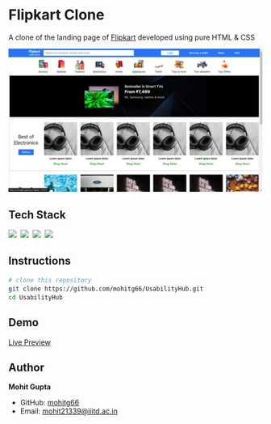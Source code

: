 # Flipkart Clone
A clone of the landing page of [Flipkart](https://flipkart.com) developed using pure HTML &amp; CSS

<img src="homepage.png">


## Tech Stack

<img height="60px" src="https://cdn.svgporn.com/logos/html-5.svg">&nbsp; <img height="60px" src="https://cdn.svgporn.com/logos/css-3.svg">&nbsp; <img height="50px" src="https://cdn.svgporn.com/logos/git-icon.svg">&nbsp; <img height="50px" src="https://github.githubassets.com/images/modules/logos_page/GitHub-Mark.png">


## Instructions

```bash
# clone this repository
git clone https://github.com/mohitg66/UsabilityHub.git
cd UsabilityHub
```


## Demo
[Live Preview](https://mohitg66.github.io/Flipkart-Clone/)


## Author

**Mohit Gupta**

- GitHub: [mohitg66](https://github.com/mohitg66/)
- Email: [mohit21339@iiitd.ac.in](mailto:mohit21339@iiitd.ac.in)
